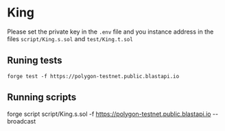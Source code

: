# King

Please set the private key in the `.env` file and you instance address in the files `script/King.s.sol` and `test/King.t.sol`

## Runing tests

`forge test -f https://polygon-testnet.public.blastapi.io`

## Running scripts

forge script script/King.s.sol -f https://polygon-testnet.public.blastapi.io --broadcast